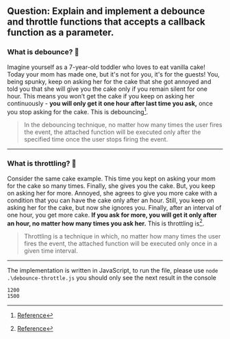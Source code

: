 ## Question: Explain and implement a debounce and throttle functions that accepts a callback function as a parameter.

### What is debounce? 🍰

Imagine yourself as a 7-year-old toddler who loves to eat vanilla cake! Today your mom has made one, but it's not for you, it's for the guests! You, being spunky, keep on asking her for the cake that she got annoyed and told you that she will give you the cake only if you remain silent for one hour. This means you won’t get the cake if you keep on asking her continuously - **you will only get it one hour after last time you ask,** once you stop asking for the cake.
This is debouncing[^1].

> In the debouncing technique, no matter how many times the user fires the event, the attached function will be executed only after the specified time once the user stops firing the event.

---

### What is throttling? 🍰

Consider the same cake example. This time you kept on asking your mom for the cake so many times. Finally, she gives you the cake. But, you keep on asking her for more. Annoyed, she agrees to give you more cake with a condition that you can have the cake only after an hour. Still, you keep on asking her for the cake, but now she ignores you. Finally, after an interval of one hour, you get more cake. **If you ask for more, you will get it only after an hour, no matter how many times you ask her.**
This is throttling is[^1].

> Throttling is a technique in which, no matter how many times the user fires the event, the attached function will be executed only once in a given time interval.

---

The implementation is written in JavaScript, to run the file, please use `node .\debounce-throttle.js`
you should only see the next result in the console

```
1200
1500
```

[^1]: [Reference](https://www.telerik.com/blogs/debouncing-and-throttling-in-javascript)
